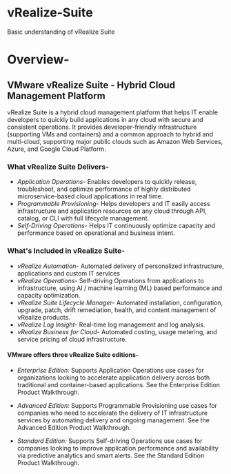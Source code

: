 # vRealize-Suite
Basic understanding of vRealize Suite

# Overview-

## VMware vRealize Suite - Hybrid Cloud Management Platform

vRealize Suite is a hybrid cloud management platform that helps IT enable developers to quickly build applications in any cloud with secure and consistent operations. It provides developer-friendly infrastructure (supporting VMs and containers) and a common approach to hybrid and multi-cloud, supporting major public clouds such as Amazon Web Services, Azure, and Google Cloud Platform.

### What vRealize Suite Delivers-
  - *Application Operations-* Enables developers to quickly release, troubleshoot, and optimize performance of highly distributed microservice-based cloud applications in real time.
  - *Programmable Provisioning-* Helps developers and IT easily access infrastructure and application resources on any cloud through API, catalog, or CLI with full lifecycle management.
  - *Self-Driving Operations-* Helps IT continuously optimize capacity and performance based on operational and business intent.

### What's Included in vRealize Suite-
  -  *vRealize Automation-* Automated delivery of personalized infrastructure, applications and custom IT services
  -  *vRealize Operations-* Self-driving Operations from applications to infrastructure, using AI / machine learning (ML) based performance and capacity optimization.
  -  *vRealize Suite Lifecycle Manager-* Automated installation, configuration, upgrade, patch, drift remediation, health, and content management of vRealize products.
  -  *vRealize Log Insight-* Real-time log management and log analysis.
  -  *vRealize Business for Cloud-* Automated costing, usage metering, and service pricing of cloud infrastructure.
  
 #### VMware offers three vRealize Suite editions-
-  *Enterprise Edition:* Supports Application Operations use cases for organizations looking to accelerate application delivery across both traditional and container-based applications. See the Enterprise Edition Product Walkthrough.

-  *Advanced Edition:* Supports Programmable Provisioning use cases for companies who need to accelerate the delivery of IT infrastructure services by automating delivery and ongoing management. See the Advanced Edition Product Walkthrough.

-  *Standard Edition:* Supports Self-driving Operations use cases for companies looking to improve application performance and availability via predictive analytics and smart alerts. See the Standard Edition Product Walkthrough.
